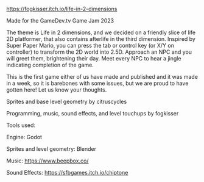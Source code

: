 https://fogkisser.itch.io/life-in-2-dimensions

Made for the GameDev.tv Game Jam 2023


The theme is Life in 2 dimensions, and we decided on a friendly slice of life 2D platformer, that also contains afterlife in the third dimension. Inspired by Super Paper Mario, you can press the tab or control key (or X/Y on controller) to transform the 2D world into 2.5D. Approach an NPC and you will greet them, brightening their day. Meet every NPC to hear a jingle indicating completion of the game.

This is the first game either of us have made and published and it was made in a week, so it is barebones with some issues, but we are proud to have gotten here! Let us know your thoughts.



Sprites and base level geometry by citruscycles

Programming, music, sound effects, and level touchups by fogkisser



Tools used:

Engine: Godot

Sprites and level geometry: Blender

Music: https://www.beepbox.co/

Sound Effects: https://sfbgames.itch.io/chiptone
